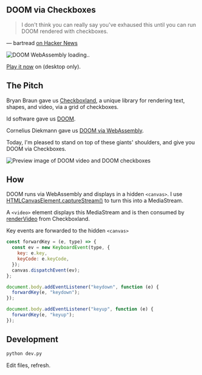 ## DOOM via Checkboxes

> I don't think you can really say you've exhaused this until you can run DOOM rendered with checkboxes.

— bartread [on Hacker News](https://news.ycombinator.com/item?id=28826839)

![DOOM WebAssembly loading..](https://github.com/healeycodes/doom-checkboxes/blob/main/loading.png)

[Play it now](..) on (desktop only).

## The Pitch

Bryan Braun gave us [Checkboxland](https://www.bryanbraun.com/checkboxland/), a unique library for rendering text, shapes, and video, via a grid of checkboxes.

Id software gave us [DOOM](https://en.wikipedia.org/wiki/Doom_(franchise)).

Cornelius Diekmann gave us [DOOM via WebAssembly](https://github.com/diekmann/wasm-fizzbuzz).

Today, I'm pleased to stand on top of these giants' shoulders, and give you DOOM via Checkboxes.

![Preview image of DOOM video and DOOM checkboxes](https://github.com/healeycodes/doom-checkboxes/blob/main/preview.png)

## How

DOOM runs via WebAssembly and displays in a hidden `<canvas>`. I use [HTMLCanvasElement.captureStream()](https://developer.mozilla.org/en-US/docs/Web/API/HTMLCanvasElement/captureStream) to turn this into a MediaStream.

A `<video>` element displays this MediaStream and is then consumed by [renderVideo](https://www.bryanbraun.com/checkboxland/#rendervideo) from Checkboxland.

Key events are forwarded to the hidden `<canvas>`

```js
const forwardKey = (e, type) => {
  const ev = new KeyboardEvent(type, {
    key: e.key,
    keyCode: e.keyCode,
  });
  canvas.dispatchEvent(ev);
};

document.body.addEventListener("keydown", function (e) {
  forwardKey(e, "keydown");
});

document.body.addEventListener("keyup", function (e) {
  forwardKey(e, "keyup");
});
```

## Development

```bash
python dev.py
```

Edit files, refresh.
